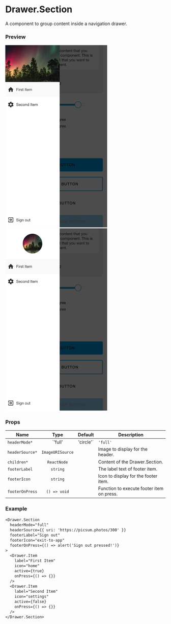 # Drawer.Section

A component to group content inside a navigation drawer.

### Preview

<img src="../assets/drawer_full_preview.png" width="320">
<img src="../assets/drawer_circle_preview.png" width="320">

### Props

| Name            |        Type         | Default  | Description                               |
| --------------- | :-----------------: | :------: | ----------------------------------------- |
| `headerMode*`   | `'full' | 'circle'` | `'full'` | The mode of header image.                 |
| `headerSource*` |  `ImageURISource`   |          | Image to display for the header.          |
| `children*`     |     `ReactNode`     |          | Content of the Drawer.Section.            |
| `footerLabel`   |      `string`       |          | The label text of footer item.            |
| `footerIcon`    |      `string`       |          | Icon to display for the footer item.      |
| `footerOnPress` |    `() => void`     |          | Function to execute footer item on press. |

### Example

```tsx
<Drawer.Section
  headerMode="full"
  headerSource={{ uri: 'https://picsum.photos/300' }}
  footerLabel="Sign out"
  footerIcon="exit-to-app"
  footerOnPress={() => alert('Sign out pressed!')}
>
  <Drawer.Item
    label="First Item"
    icon="home"
    active={true}
    onPress={() => {}}
  />
  <Drawer.Item
    label="Second Item"
    icon="settings"
    active={false}
    onPress={() => {}}
  />
</Drawer.Section>
```
